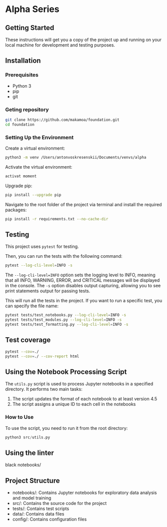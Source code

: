 
# Alpha Series

## Getting Started

These instructions will get you a copy of the project up and running on your local machine for development and testing purposes.




## Installation
### Prerequisites

- Python 3
- pip
- git

### Geting repository
```bash
git clone https://github.com/makamoa/foundation.git
cd foundation
```

### Setting Up the Environment

Create a virtual environment:
```bash
python3 -m venv /Users/antonvoskresenskii/Documents/venvs/alpha
```

Activate the virtual environment:
```bash
activat moment
```

Upgrade pip:
```bash
pip install --upgrade pip
```

Navigate to the root folder of the project via terminal and install the required packages:

```bash
pip install -r requirements.txt --no-cache-dir
```

## Testing

This project uses `pytest` for testing.

Then, you can run the tests with the following command:

```bash
pytest --log-cli-level=INFO -s
```

The `--log-cli-level=INFO` option sets the logging level to INFO, meaning that all INFO, WARNING, ERROR, and CRITICAL messages will be displayed in the console. The `-s` option disables output capturing, allowing you to see print statements output for passing tests.

This will run all the tests in the project. If you want to run a specific test, you can specify the file name:

```bash
pytest tests/test_notebooks.py --log-cli-level=INFO -s
pytest tests/test_modules.py --log-cli-level=INFO -s
pytest tests/test_formatting.py --log-cli-level=INFO -s
```

## Test coverage

```bash
pytest --cov=./
pytest --cov=./ --cov-report html
```

## Using the Notebook Processing Script

The `utils.py` script is used to process Jupyter notebooks in a specified directory. It performs two main tasks:
1. The script updates the format of each notebook to at least version 4.5
2. The script assigns a unique ID to each cell in the notebooks

### How to Use

To use the script, you need to run it from the root directory:

```python
python3 src/utils.py
```

## Using the linter

black notebooks/

## Project Structure

- notebooks/: Contains Jupyter notebooks for exploratory data analysis and model training
- src/: Contains the source code for the project
- tests/: Contains test scripts
- data/: Contains data files
- config/: Contains configuration files

